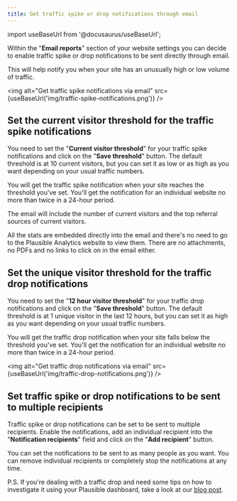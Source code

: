 ```yaml
---
title: Get traffic spike or drop notifications through email
---
```


import useBaseUrl from '@docusaurus/useBaseUrl';

Within the "**Email reports**" section of your website settings you can decide to enable traffic spike or drop notifications to be sent directly through email. 

This will help notify you when your site has an unusually high or low volume of traffic. 

<img alt="Get traffic spike notifications via email" src={useBaseUrl('img/traffic-spike-notifications.png')} />

## Set the current visitor threshold for the traffic spike notifications

You need to set the "**Current visitor threshold**" for your traffic spike notifications and click on the "**Save threshold**" button. The default threshold is at 10 current visitors, but you can set it as low or as high as you want depending on your usual traffic numbers. 

You will get the traffic spike notification when your site reaches the threshold you've set. You'll get the notification for an individual website no more than twice in a 24-hour period.

The email will include the number of current visitors and the top referral sources of current visitors. 

All the stats are embedded directly into the email and there's no need to go to the Plausible Analytics website to view them. There are no attachments, no PDFs and no links to click on in the email either.

## Set the unique visitor threshold for the traffic drop notifications

You need to set the "**12 hour visitor threshold**" for your traffic drop notifications and click on the "**Save threshold**" button. The default threshold is at 1 unique visitor in the last 12 hours, but you can set it as high as you want depending on your usual traffic numbers. 

You will get the traffic drop notification when your site falls below the threshold you've set. You'll get the notification for an individual website no more than twice in a 24-hour period.

<img alt="Get traffic drop notifications via email" src={useBaseUrl('img/traffic-drop-notifications.png')} />

## Set traffic spike or drop notifications to be sent to multiple recipients

Traffic spike or drop notifications can be set to be sent to multiple recipients. Enable the notifications, add an individual recipient into the "**Notification recipients**" field and click on the "**Add recipient**" button. 

You can set the notifications to be sent to as many people as you want. You can remove individual recipients or completely stop the notifications at any time.

P.S. If you're dealing with a traffic drop and need some tips on how to investigate it using your Plausible dashboard, take a look at our [blog post](https://plausible.io/blog/drop-in-website-traffic).
